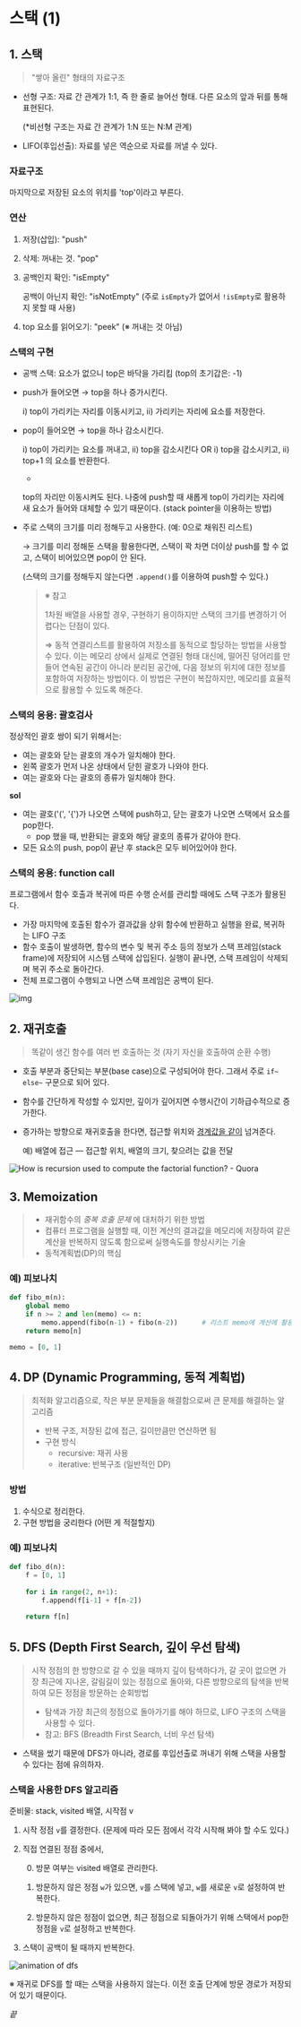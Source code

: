 # 스택 (1)

## 1. 스택

> "쌓아 올린" 형태의 자료구조

- 선형 구조: 자료 간 관계가 1:1, 즉 한 줄로 늘어선 형태. 다른 요소의 앞과 뒤를 통해 표현된다.

  (*비선형 구조는 자료 간 관계가 1:N 또는 N:M 관계)

- LIFO(후입선출): 자료를 넣은 역순으로 자료를 꺼낼 수 있다.

### 자료구조

마지막으로 저장된 요소의 위치를 'top'이라고 부른다.

### 연산

1) 저장(삽입): "push"

2) 삭제: 꺼내는 것. "pop"

3) 공백인지 확인: "isEmpty"

   공백이 아닌지 확인: "isNotEmpty" (주로 `isEmpty`가 없어서 `!isEmpty`로 활용하지 못할 때 사용)

4) top 요소를 읽어오기: "peek" (※ 꺼내는 것 아님)

### 스택의 구현

- 공백 스택: 요소가 없으니 top은 바닥을 가리킴 (top의 초기갑은: -1)

- push가 들어오면 → top을 하나 증가시킨다.

  i) top이 가리키는 자리를 이동시키고, ii) 가리키는 자리에 요소를 저장한다.

- pop이 들어오면 → top을 하나 감소시킨다.

  i) top이 가리키는 요소를 꺼내고, ii) top을 감소시킨다 OR i) top을 감소시키고, ii) top+1 의 요소를 반환한다.

  +

  top의 자리만 이동시켜도 된다. 나중에 push할 때 새롭게 top이 가리키는 자리에 새 요소가 들어와 대체할 수 있기 때문이다. (stack pointer을 이용하는 방법)

- 주로 스택의 크기를 미리 정해두고 사용한다. (예: 0으로 채워진 리스트)

  → 크기를 미리 정해둔 스택을 활용한다면, 스택이 꽉 차면 더이상 push를 할 수 없고, 스택이 비어있으면 pop이 안 된다.

  (스택의 크기를 정해두지 않는다면 `.append()`를 이용하여 push할 수 있다.)

  > ※ 참고
  >
  > 1차원 배열을 사용할 경우, 구현하기 용이하지만 스택의 크기를 변경하기 어렵다는 단점이 있다.
  >
  > ⇒ 동적 연결리스트를 활용하여 저장소를 동적으로 할당하는 방법을 사용할 수 있다. 이는 메모리 상에서 실제로 연결된 형태 대신에, 떨어진 덩어리를 만들어 연속된 공간이 아니라 분리된 공간에, 다음 정보의 위치에 대한 정보를 포함하여 저장하는 방법이다. 이 방법은 구현이 복잡하지만, 메모리를 효율적으로 활용할 수 있도록 해준다.

### 스택의 응용: 괄호검사

정상적인 괄호 쌍이 되기 위해서는:

- 여는 괄호와 닫는 괄호의 개수가 일치해야 한다.
- 왼쪽 괄호가 먼저 나온 상태에서 닫힌 괄호가 나와야 한다.
- 여는 괄호와 다는 괄호의 종류가 일치해야 한다.

**sol**

- 여는 괄호('(', '{')가 나오면 스택에 push하고, 닫는 괄호가 나오면 스택에서 요소를 pop한다.
  - pop 했을 때, 반환되는 괄호와 해당 괄호의 종류가 같아야 한다.
- 모든 요소의 push, pop이 끝난 후 stack은 모두 비어있어야 한다.

### 스택의 응용: function call

프로그램에서 함수 호출과 복귀에 따른 수행 순서를 관리할 때에도 스택 구조가 활용된다.

- 가장 마지막에 호출된 함수가 결과값을 상위 함수에 반환하고 실행을 완료, 복귀하는 LIFO 구조
- 함수 호출이 발생하면, 함수의 변수 및 복귀 주소 등의 정보가 스택 프레임(stack frame)에 저장되어 시스템 스택에 삽입된다. 실행이 끝나면, 스택 프레임이 삭제되며 복귀 주소로 돌아간다.
- 전체 프로그램이 수행되고 나면 스택 프레임은 공백이 된다.

![img](https://youshaohua.com/assets/img/post/simply-and-easily-understanding-function-call-stack-by-a-vision/thum.jpg)



## 2. 재귀호출

> 똑같이 생긴 함수를 여러 번 호출하는 것 (자기 자신을 호출하여 순환 수행)

- 호출 부분과 중단되는 부분(base case)으로 구성되어야 한다. 그래서 주로 `if~ else~` 구문으로 되어 있다.

- 함수를 간단하게 작성할 수 있지만, 깊이가 깊어지면 수행시간이 기하급수적으로 증가한다.

- 증가하는 방향으로 재귀호출을 한다면, 접근할 위치와 <u>경계값을 같이</u> 넘겨준다.

  예) 배열에 접근 — 접근할 위치, 배열의 크기, 찾으려는 값을 전달

![How is recursion used to compute the factorial function? - Quora](https://qph.fs.quoracdn.net/main-qimg-ad0f90f6d7b09a9c36a192f21293b17e.webp)

## 3. Memoization

> - 재귀함수의 *중복 호출 문제* 에 대처하기 위한 방법
> - 컴퓨터 프로그램을 실행할 때, 이전 계산의 결과값을 메모리에 저장하여 같은 계산을 반복하지 않도록 함으로써 실행속도를 향상시키는 기술
> - 동적계획법(DP)의 핵심

### 예) 피보나치

```python
def fibo_m(n):
    global memo
    if n >= 2 and len(memo) <= n:
        memo.append(fibo(n-1) + fibo(n-2))		# 리스트 memo에 계산에 활용할 수 있는 이전값이 저장됨
    return memo[n]

memo = [0, 1]
```



## 4. DP (Dynamic Programming, 동적 계획법)

> 최적화 알고리즘으로, 작은 부분 문제들을 해결함으로써 큰 문제를 해결하는 알고리즘
>
> - 반복 구조, 저장된 값에 접근, 길이만큼만 연산하면 됨
> - 구현 방식
>   - recursive: 재귀 사용
>   - iterative: 반복구조 (일반적인 DP)

### 방법

1) 수식으로 정리한다.
2) 구현 방법을 궁리한다 (어떤 게 적절할지)

### 예) 피보나치

```python
def fibo_d(n):
    f = [0, 1]
    
    for i in range(2, n+1):
        f.append(f[i-1] + f[n-2])
        
    return f[n]
```



## 5. DFS (Depth First Search, 깊이 우선 탐색)

> 시작 정점의 한 방향으로 갈 수 있을 때까지 깊이 탐색하다가, 갈 곳이 없으면 가장 최근에 지나온, 갈림길이 있는 정점으로 돌아와, 다른 방향으로의 탐색을 반복하여 모든 정점을 방문하는 순회방법
>
> - 탐색과 가장 최근의 정점으로 돌아가기를 해야 하므로, LIFO 구조의 스택을 사용할 수 있다.
> - 참고: BFS (Breadth First Search, 너비 우선 탐색)

- 스택을 썼기 때문에 DFS가 아니라, 경로를 후입선출로 꺼내기 위해 스택을 사용할 수 있다는 점에 유의하자.

### 스택을 사용한 DFS 알고리즘

준비물: stack, visited 배열, 시작점 v

1) 시작 정점 `v`를 결정한다. (문제에 따라 모든 점에서 각각 시작해 봐야 할 수도 있다.)

2) 직접 연결된 정점 중에서, 

   0. 방문 여부는 visited 배열로 관리한다.

   1) 방문하지 않은 정점 `w`가 있으면, `v`를 스택에 넣고, `w`를 새로운 `v`로 설정하여 반복한다.

   2) 방문하지 않은 정점이 없으면, 최근 정점으로 되돌아가기 위해 스택에서 pop한 정점을 `v`로 설정하고 반복한다.

3) 스택이 공백이 될 때까지 반복한다.

![animation of dfs](https://www.codesdope.com/staticroot/images/algorithm/dfs.gif)

※ 재귀로 DFS를 할 때는 스택을 사용하지 않는다. 이전 호출 단계에 방문 경로가 저장되어 있기 때문이다.

*끝*



